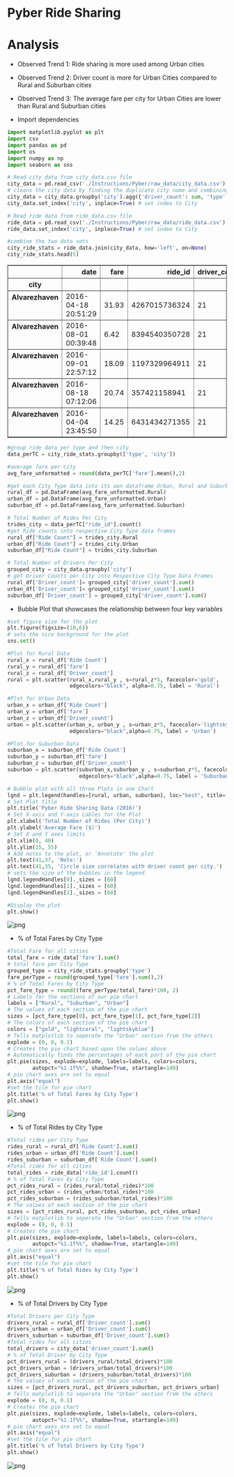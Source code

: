 
# Pyber Ride Sharing

# Analysis
* Observed Trend 1:
    Ride sharing is more used among Urban cities
* Observed Trend 2:
    Driver count is more for Urban Cities compared to Rural and Suburban cities
* Observed Trend 3:
    The average fare per city for Urban Cities are lower than Rural and Suburban cities

* Import dependencies


```python
import matplotlib.pyplot as plt
import csv
import pandas as pd
import os
import numpy as np
import seaborn as sns
```


```python
# Read city data from city_data.csv file
city_data = pd.read_csv('./Instructions/Pyber/raw_data/city_data.csv')
# cleans the city data by finding the duplicate city name and combining the rows with sum of driver counts
city_data = city_data.groupby('city').agg({'driver_count': sum, 'type':'first' }).reset_index()
city_data.set_index('city', inplace=True) # set index to City

# Read ride data from ride_data.csv file
ride_data = pd.read_csv('./Instructions/Pyber/raw_data/ride_data.csv')
ride_data.set_index('city', inplace=True) # set index to City

#combine the two data sets 
city_ride_stats = ride_data.join(city_data, how='left', on=None) 
city_ride_stats.head(5)
```




<div>
<style>
    .dataframe thead tr:only-child th {
        text-align: right;
    }

    .dataframe thead th {
        text-align: left;
    }

    .dataframe tbody tr th {
        vertical-align: top;
    }
</style>
<table border="1" class="dataframe">
  <thead>
    <tr style="text-align: right;">
      <th></th>
      <th>date</th>
      <th>fare</th>
      <th>ride_id</th>
      <th>driver_count</th>
      <th>type</th>
    </tr>
    <tr>
      <th>city</th>
      <th></th>
      <th></th>
      <th></th>
      <th></th>
      <th></th>
    </tr>
  </thead>
  <tbody>
    <tr>
      <th>Alvarezhaven</th>
      <td>2016-04-18 20:51:29</td>
      <td>31.93</td>
      <td>4267015736324</td>
      <td>21</td>
      <td>Urban</td>
    </tr>
    <tr>
      <th>Alvarezhaven</th>
      <td>2016-08-01 00:39:48</td>
      <td>6.42</td>
      <td>8394540350728</td>
      <td>21</td>
      <td>Urban</td>
    </tr>
    <tr>
      <th>Alvarezhaven</th>
      <td>2016-09-01 22:57:12</td>
      <td>18.09</td>
      <td>1197329964911</td>
      <td>21</td>
      <td>Urban</td>
    </tr>
    <tr>
      <th>Alvarezhaven</th>
      <td>2016-08-18 07:12:06</td>
      <td>20.74</td>
      <td>357421158941</td>
      <td>21</td>
      <td>Urban</td>
    </tr>
    <tr>
      <th>Alvarezhaven</th>
      <td>2016-04-04 23:45:50</td>
      <td>14.25</td>
      <td>6431434271355</td>
      <td>21</td>
      <td>Urban</td>
    </tr>
  </tbody>
</table>
</div>




```python
#group ride data per type and then city
data_perTC = city_ride_stats.groupby(['type', 'city'])

#average fare per city
avg_fare_unformatted = round(data_perTC['fare'].mean(),2)

#get each City Type data into its own dataframe Urban, Rural and Suburban
rural_df = pd.DataFrame(avg_fare_unformatted.Rural)
urban_df = pd.DataFrame(avg_fare_unformatted.Urban)
suburban_df = pd.DataFrame(avg_fare_unformatted.Suburban)

```


```python
# Total Number of Rides Per City
trides_city = data_perTC["ride_id"].count()
#get Ride counts into respective City Type data frames
rural_df["Ride Count"] = trides_city.Rural
urban_df["Ride Count"] = trides_city.Urban
suburban_df["Ride Count"] = trides_city.Suburban

```


```python
# Total Number of Drivers Per City
grouped_city = city_data.groupby('city')
# get Driver Counts per City into Respective City Type Data Frames
rural_df['Driver_count']= grouped_city['driver_count'].sum()
urban_df['Driver_count']= grouped_city['driver_count'].sum()
suburban_df['Driver_count'] = grouped_city['driver_count'].sum()
```

* Bubble Plot that showcases the relationship between four key variables


```python
#set figure size for the plot
plt.figure(figsize=(10,6))
# sets the nice background for the plot
sns.set()

#Plot for Rural Data
rural_x = rural_df['Ride Count']
rural_y = rural_df['fare']
rural_z = rural_df['Driver_count']
rural = plt.scatter(rural_x,rural_y , s=rural_z*5, facecolor='gold', 
                    edgecolors="black", alpha=0.75, label = 'Rural')

#Plot for Urban Data
urban_x = urban_df['Ride Count']
urban_y = urban_df['fare']
urban_z = urban_df['Driver_count']
urban = plt.scatter(urban_x, urban_y , s=urban_z*5, facecolor='lightskyblue', 
                    edgecolors="black",alpha=0.75, label = 'Urban')

#Plot for Suburban Data
suburban_x = suburban_df['Ride Count']
suburban_y = suburban_df['fare']
suburban_z = suburban_df['Driver_count']
suburban = plt.scatter(suburban_x,suburban_y , s=suburban_z*5, facecolor='lightcoral', 
                       edgecolors="black",alpha=0.75, label = 'Suburban')

# Bubble plot with all three Plots in one Chart
lgnd = plt.legend(handles=[rural, urban, suburban], loc="best", title= 'City Types')
# Set Plot title
plt.title('Pyber Ride Sharing Data (2016)')
# Set X-axis and Y-axis Lables for the Plot
plt.xlabel('Total Number of Rides (Per City)')
plt.ylabel('Average Fare ($)')
# Set X and Y axes limits
plt.xlim(0, 40)
plt.ylim(15, 55)
# Add notes to the plot, or 'Annotate' the plot
plt.text(41,37, 'Note:')
plt.text(41,35, 'Circle size correlates with driver count per city.')
# sets the size of the bubbles in the legend 
lgnd.legendHandles[0]._sizes = [60]
lgnd.legendHandles[1]._sizes = [60]
lgnd.legendHandles[2]._sizes = [60]

#Display the plot
plt.show()
```


![png](https://github.com/JKora/Project-Matplotlib/blob/master/Solution/Pyber_Bubbleplot.png)


 * % of Total Fares by City Type


```python
#Total Fare for all cities
total_fare = ride_data['fare'].sum()
# total fare per City Type
grouped_type = city_ride_stats.groupby('type')
fare_perType = round(grouped_type['fare'].sum(),2)
# % of Total Fares by City Type
pct_fare_type = round((fare_perType/total_fare)*100, 2)
# Labels for the sections of our pie chart
labels = ["Rural", "Suburban", "Urban"]
# The values of each section of the pie chart
sizes = [pct_fare_type[0], pct_fare_type[1], pct_fare_type[2]]
# The colors of each section of the pie chart
colors = ["gold", "lightcoral", "lightskyblue"]
# Tells matplotlib to seperate the "Urban" section from the others
explode = (0, 0, 0.1)
# Creates the pie chart based upon the values above
# Automatically finds the percentages of each part of the pie chart
plt.pie(sizes, explode=explode, labels=labels, colors=colors,
        autopct="%1.1f%%", shadow=True, startangle=140)
# pie chart axes are set to equal
plt.axis("equal")
#set the tile for pie chart
plt.title('% of Total Fares by City Type')
plt.show()
```


![png](https://github.com/JKora/Project-Matplotlib/blob/master/Solution/PieChrt_TotalFares.png)


* % of Total Rides by City Type


```python
#Total rides per City Type
rides_rural = rural_df['Ride Count'].sum()
rides_urban = urban_df['Ride Count'].sum()
rides_suburban = suburban_df['Ride Count'].sum()
#Total rides for all cities
total_rides = ride_data['ride_id'].count()
# % of Total Fares by City Type
pct_rides_rural = (rides_rural/total_rides)*100
pct_rides_urban = (rides_urban/total_rides)*100
pct_rides_suburban = (rides_suburban/total_rides)*100
# The values of each section of the pie chart
sizes = [pct_rides_rural, pct_rides_suburban, pct_rides_urban]
# Tells matplotlib to seperate the "Urban" section from the others
explode = (0, 0, 0.1)
# Creates the pie chart 
plt.pie(sizes, explode=explode, labels=labels, colors=colors,
        autopct="%1.1f%%", shadow=True, startangle=140)
# pie chart axes are set to equal
plt.axis("equal")
#set the tile for pie chart
plt.title('% of Total Rides by City Type')
plt.show()
```


![png](output_13_0.png)


* % of Total Drivers by City Type


```python
#Total Drivers per City Type
drivers_rural = rural_df['Driver_count'].sum()
drivers_urban = urban_df['Driver_count'].sum()
drivers_suburban = suburban_df['Driver_count'].sum()
#Total rides for all cities
total_drivers = city_data['driver_count'].sum()
# % of Total Driver by City Type
pct_drivers_rural = (drivers_rural/total_drivers)*100
pct_drivers_urban = (drivers_urban/total_drivers)*100
pct_drivers_suburban = (drivers_suburban/total_drivers)*100
# The values of each section of the pie chart
sizes = [pct_drivers_rural, pct_drivers_suburban, pct_drivers_urban]
# Tells matplotlib to seperate the "Urban" section from the others
explode = (0, 0, 0.1)
# Creates the pie chart
plt.pie(sizes, explode=explode, labels=labels, colors=colors,
        autopct="%1.1f%%", shadow=True, startangle=140)
# pie chart axes are set to equal
plt.axis("equal")
#set the tile for pie chart
plt.title('% of Total Drivers by City Type')
plt.show()
```


![png](output_15_0.png)

